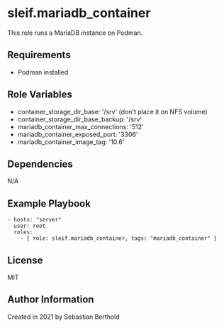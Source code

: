 # sleif.mariadb_container

This role runs a MariaDB instance on Podman.

## Requirements

- Podman installed

## Role Variables

- container_storage_dir_base: '/srv' (don't place it on NFS volume)
- container_storage_dir_base_backup: '/srv'
- mariadb_container_max_connections: '512'
- mariadb_container_exposed_port: '3306'
- mariadb_container_image_tag: '10.6'

## Dependencies

N/A

## Example Playbook

    - hosts: "server"
      user: root
      roles:
        - { role: sleif.mariadb_container, tags: "mariadb_container" }

## License

MIT

## Author Information

Created in 2021 by Sebastian Berthold
